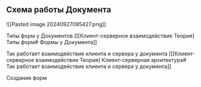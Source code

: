## Схема работы Документа

![[Pasted image 20240927095427.png]]


Типы форм у Документов [[[Клиент-серверное взаимодействие Теория] Типы форм# Формы у Документа]]

Так работает взаимодействие клиента и сервера у документа  [[[Клиент-серверное взаимодействие Теория] Клиент-серверная архитектура# Так работает взаимодействие клиента и сервера у документа]]

Создание форм
